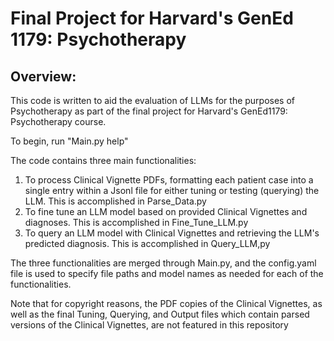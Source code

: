 # Final Project for Harvard's GenEd 1179: Psychotherapy

## Overview:
This code is written to aid the evaluation of LLMs for the purposes of Psychotherapy as part of the final project for Harvard's GenEd1179: Psychotherapy course.

To begin, run "Main.py help"

The code contains three main functionalities:
1. To process Clinical Vignette PDFs, formatting each patient case into a single entry within a Jsonl file for either tuning or testing (querying) the LLM. This is accomplished in Parse_Data.py
2. To fine tune an LLM model based on provided Clinical Vignettes and diagnoses. This is accomplished in Fine_Tune_LLM.py
3. To query an LLM model with Clinical Vignettes and retrieving the LLM's predicted diagnosis. This is accomplished in Query_LLM,py

The three functionalities are merged through Main.py, and the config.yaml file is used to specify file paths and model names as needed for each of the functionalities.

Note that for copyright reasons, the PDF copies of the Clinical Vignettes, as well as the final Tuning, Querying, and Output files which contain parsed versions of the Clinical Vignettes, are not featured in this repository